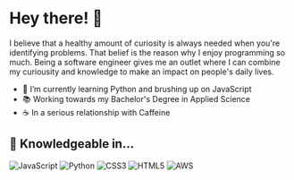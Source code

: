 <h1>Hey there! 👋</h1>

I believe that a healthy amount of curiosity is always needed when you're identifying problems. That belief is the reason why I enjoy programming so much. Being a software engineer gives me an outlet where I can combine my curiousity and knowledge to make an impact on people's daily lives.

- 🌱 I’m currently learning Python and brushing up on JavaScript <br />
- 📚 Working towards my Bachelor's Degree in Applied Science <br />
- ☕ In a serious relationship with Caffeine <br />

## 🧠 Knowledgeable in...
![JavaScript](https://img.shields.io/badge/JavaScript-F7DF1E?style=flat&logo=javascript&logoColor=black)
![Python](https://img.shields.io/badge/Python-3776AB?style=flat&logo=python&logoColor=white)
![CSS3](https://img.shields.io/badge/CSS3-264DE4?style=flat&logo=css3&logoColor=white)
![HTML5](https://img.shields.io/badge/HTML5-E34F26?style=flat&logo=html5&logoColor=white)
![AWS](https://img.shields.io/badge/Amazon%20AWS-FF9900?style=flat&logo=amazonaws&logoColor=black)
<!---
BeaverDono/BeaverDono is a ✨ special ✨ repository because its `README.md` (this file) appears on your GitHub profile.
You can click the Preview link to take a look at your changes.
--->
